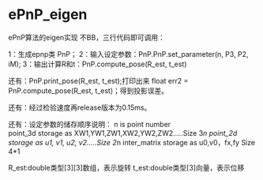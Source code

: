# ePnP_eigen


ePnP算法的eigen实现
不BB，三行代码即可调用：

1：生成epnp类 PnP；
2：输入设定参数：PnP.PnP.set_parameter(n, P3, P2, iM);
3：输出计算R和t：PnP.compute_pose(R_est, t_est)



还有：PnP.print_pose(R_est, t_est);打印出来
float err2 = PnP.compute_pose(R_est, t_est)；得到投影误差。

还有：经过检验速度再release版本为0.15ms。

还有：设定参数的储存顺序说明：
n is point number	
point_3d storage as XW1,YW1,ZW1,XW2,YW2,ZW2.....Size 3*n
point_2d storage as u1, v1, u2, v2.....Size 2*n
inter_matrix storage as u0,v0，fx,fy Size 4*1

R_est:double类型[3][3]数组，表示旋转
t_est:double类型[3]向量，表示位移


